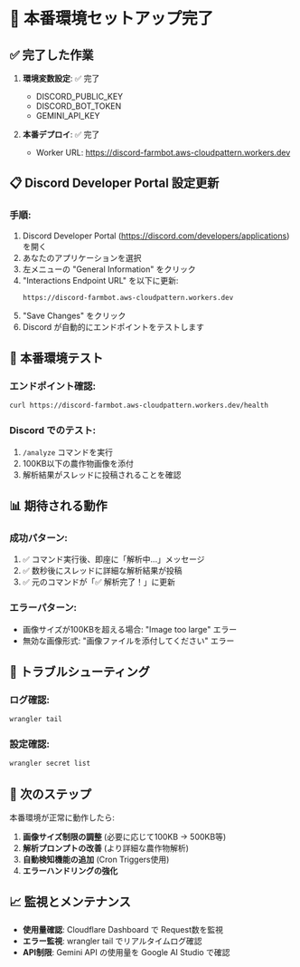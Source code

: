 # 🚀 本番環境セットアップ完了

## ✅ 完了した作業

1. **環境変数設定**: ✅ 完了
   - DISCORD_PUBLIC_KEY
   - DISCORD_BOT_TOKEN  
   - GEMINI_API_KEY

2. **本番デプロイ**: ✅ 完了
   - Worker URL: https://discord-farmbot.aws-cloudpattern.workers.dev

## 📋 Discord Developer Portal 設定更新

### 手順:
1. Discord Developer Portal (https://discord.com/developers/applications) を開く
2. あなたのアプリケーションを選択
3. 左メニューの "General Information" をクリック
4. "Interactions Endpoint URL" を以下に更新:
   ```
   https://discord-farmbot.aws-cloudpattern.workers.dev
   ```
5. "Save Changes" をクリック
6. Discord が自動的にエンドポイントをテストします

## 🧪 本番環境テスト

### エンドポイント確認:
```bash
curl https://discord-farmbot.aws-cloudpattern.workers.dev/health
```

### Discord でのテスト:
1. `/analyze` コマンドを実行
2. 100KB以下の農作物画像を添付
3. 解析結果がスレッドに投稿されることを確認

## 📊 期待される動作

### 成功パターン:
1. ✅ コマンド実行後、即座に「解析中...」メッセージ
2. ✅ 数秒後にスレッドに詳細な解析結果が投稿
3. ✅ 元のコマンドが「✅ 解析完了！」に更新

### エラーパターン:
- 画像サイズが100KBを超える場合: "Image too large" エラー
- 無効な画像形式: "画像ファイルを添付してください" エラー

## 🔧 トラブルシューティング

### ログ確認:
```bash
wrangler tail
```

### 設定確認:
```bash
wrangler secret list
```

## 🎯 次のステップ

本番環境が正常に動作したら:

1. **画像サイズ制限の調整** (必要に応じて100KB → 500KB等)
2. **解析プロンプトの改善** (より詳細な農作物解析)
3. **自動検知機能の追加** (Cron Triggers使用)
4. **エラーハンドリングの強化**

## 📈 監視とメンテナンス

- **使用量確認**: Cloudflare Dashboard で Request数を監視
- **エラー監視**: wrangler tail でリアルタイムログ確認
- **API制限**: Gemini API の使用量を Google AI Studio で確認
